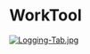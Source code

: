 # WorkTool
[![Logging-Tab.jpg](https://i.postimg.cc/d0DtntBf/Logging-Tab.jpg)](https://postimg.cc/945hQ2sP)
